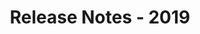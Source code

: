 ---
id: release-notes-2019
url: viewer/java/release-notes-2019
title: Release Notes - 2019
weight: 7
description: ""
keywords: 
productName: GroupDocs.Viewer for Java
hideChildren: False
---